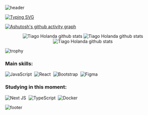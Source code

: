 ![header](https://capsule-render.vercel.app/api?type=waving&color=7700FF&height=120&section=header)

[![Typing SVG](https://readme-typing-svg.herokuapp.com/?color=9745F5FF&size=35&center=true&vCenter=true&width=1000&lines=HELLO,+My+name+is+Tiago+Holanda;I'm+19+years+old;I'm+from+Brazil;Studying+Systems+Analysis+and+Development;Be+Welcome!+:%29)](https://git.io/typing-svg)

[![Ashutosh's github activity graph](https://github-readme-activity-graph.vercel.app/graph?username=tiagoholandaa&bg_color=000&color=9745F5FF&line=9745F5FF&point=fff&area=true&hide_border=true)](https://github.com/ashutosh00710/github-readme-activity-graph)

<div align="center"> 
  <img src="https://github-readme-stats.vercel.app/api?username=TiagoHolandaa&theme=midnight-purple&hide_border=true&include_all_commits=true&count_private=false" alt="Tiago Holanda github stats" /> 
  <img src="https://github-readme-streak-stats.herokuapp.com/?user=TiagoHolandaa&theme=midnight-purple&hide_border=true" alt="Tiago Holanda github stats" /> 
  <img src="https://github-readme-stats.vercel.app/api/top-langs/?username=TiagoHolandaa&theme=midnight-purple&hide_border=true&include_all_commits=false&count_private=false&layout=compact" alt="Tiago Holanda github stats" /> 
</div>

![trophy](https://github-profile-trophy.vercel.app/?username=TiagoHolandaa&theme=discord&no-frame=false&no-bg=true&margin-w=4)

### Main skills:

![JavaScript](https://img.shields.io/badge/javascript-%23323330.svg?style=for-the-badge&logo=javascript&logoColor=%23F7DF1E)&nbsp;
![React](https://img.shields.io/badge/react-%2320232a.svg?style=for-the-badge&logo=react&logoColor=%2361DAFB)&nbsp;
![Bootstrap](https://img.shields.io/badge/bootstrap-%238511FA.svg?style=for-the-badge&logo=bootstrap&logoColor=white)&nbsp;
![Figma](https://img.shields.io/badge/figma-%23F24E1E.svg?style=for-the-badge&logo=figma&logoColor=white)&nbsp;

### Studying in this moment:

![Next JS](https://img.shields.io/badge/Next-black?style=for-the-badge&logo=next.js&logoColor=white)&nbsp;
![TypeScript](https://img.shields.io/badge/typescript-%23007ACC.svg?style=for-the-badge&logo=typescript&logoColor=white)&nbsp;
![Docker](https://img.shields.io/badge/docker-%230db7ed.svg?style=for-the-badge&logo=docker&logoColor=white)&nbsp;

![footer](https://capsule-render.vercel.app/api?type=waving&color=7700FF&height=120&section=footer)
